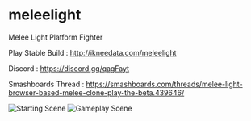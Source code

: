# meleelight
Melee Light Platform Fighter

Play Stable Build : http://ikneedata.com/meleelight

Discord : https://discord.gg/qagFayt

Smashboards Thread : https://smashboards.com/threads/melee-light-browser-based-melee-clone-play-the-beta.439646/

![Starting Scene](https://raw.githubusercontent.com/amilajack/meleelight/master/screenshots/starting.png)
![Gameplay Scene](https://raw.githubusercontent.com/amilajack/meleelight/master/screenshots/scene.png)
